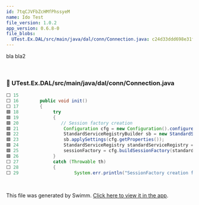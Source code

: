 ```yaml
---
id: 7tqCJVFbZcHMfPhssyeM
name: Ido Test
file_version: 1.0.2
app_version: 0.6.8-0
file_blobs:
  UTest.Ex.DAL/src/main/java/dal/conn/Connection.java: c24d33ddd698e31f8c06de022809a1cfa599bd01
---
```


bla bla2

<br/>

<!-- NOTE-swimm-snippet: the lines below link your snippet to Swimm -->
### 📄 UTest.Ex.DAL/src/main/java/dal/conn/Connection.java
```java
⬜ 15     	
⬜ 16     	public void init()
⬜ 17     	{
🟩 18             try 
🟩 19             {
🟩 20             	// Session factory creation
🟩 21                 Configuration cfg = new Configuration().configure("hibernate.cfg.json");         
🟩 22                 StandardServiceRegistryBuilder sb = new StandardServiceRegistryBuilder();
🟩 23                 sb.applySettings(cfg.getProperties());
🟩 24                 StandardServiceRegistry standardServiceRegistry = sb.build();                   
🟩 25                 sessionFactory = cfg.buildSessionFactory(standardServiceRegistry);              
🟩 26             } 
⬜ 27             catch (Throwable th) 
⬜ 28             {
⬜ 29                     System.err.println("SessionFactory creation failed: " + th);
```

<br/>

This file was generated by Swimm. [Click here to view it in the app](https://swimm-web-app.web.app/repos/ls4DA2fLasmQuEbT4ipw/docs/7tqCJVFbZcHMfPhssyeM).